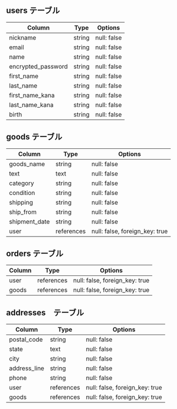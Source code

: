 ## users テーブル
| Column             | Type   | Options     |
| ------------------ | ------ | ----------- |
| nickname           | string | null: false |
| email              | string | null: false |
| name               | string | null: false |
| encrypted_password | string | null: false |
| first_name         | string | null: false |
| last_name          | string | null: false |
| first_name_kana    | string | null: false |
| last_name_kana     | string | null: false |
| birth              | string | null: false |

## goods テーブル
| Column             | Type      | Options                         |
| ------------------ | --------- | --------------------------------|
| goods_name         | string    | null: false                     |
| text               | text      | null: false                     | 
| category           | string    | null: false                     |  
| condition          | string    | null: false                     |
| shipping           | string    | null: false                     | 
| ship_from          | string    | null: false                     | 
| shipment_date      | string    | null: false                     |  
| user               | references| null: false, foreign_key: true  |

## orders テーブル
| Column             | Type       | Options                         |
| ------------------ | -----------| --------------------------------|
| user               | references | null: false, foreign_key: true  |
| goods              | references | null: false, foreign_key: true  |

## addresses　テーブル
| Column             | Type      | Options                         |
| ------------------ | --------- | --------------------------------|
| postal_code        | string    | null: false                     |
| state              | text      | null: false                     | 
| city               | string    | null: false                     |  
| address_line       | string    | null: false                     |
| phone              | string    | null: false                     | 
| user               | references| null: false, foreign_key: true  |
| goods              | references| null: false, foreign_key: true  |
